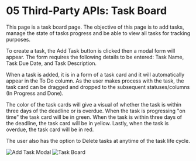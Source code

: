 # 05 Third-Party APIs: Task Board

This page is a task board page. The objective of this page is to add tasks, manage the state of tasks progress and be able to view all tasks for tracking purposes.


To create a task, the Add Task button is clicked then a modal form will appear.  The form requires the following details to be entered:
Task Name, Task Due Date, and Task Description.

When a task is added, it is in a form of a task card and it will automatically appear in the To Do column.  As the user makes process with the task, the task card can be dragged and dropped to the subsequent statuses/columns (In Progress and Done).

The color of the task cards will give a visual of whether the task is within three days of the deadline or is overdue.  When the task is progressing "on time" the task card will be in green.  When the task is within three days of the deadline, the task card will be in yellow.  Lastly, when the task is overdue, the task card will be in red.

The user also has the option to Delete tasks at anytime of the task life cycle. 

![Add Task Modal](https://github.com/user-attachments/assets/d5b1fec9-7f97-4d50-a4f8-b4cff7930460)
![Task Board](https://github.com/user-attachments/assets/e3c2e3a6-560a-4694-84c9-4769bc54bd1c)

